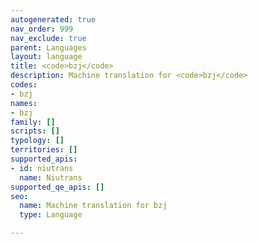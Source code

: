 ```yaml
---
autogenerated: true
nav_order: 999
nav_exclude: true
parent: Languages
layout: language
title: <code>bzj</code>
description: Machine translation for <code>bzj</code>
codes:
- bzj
names:
- bzj
family: []
scripts: []
typology: []
territories: []
supported_apis:
- id: niutrans
  name: Niutrans
supported_qe_apis: []
seo:
  name: Machine translation for bzj
  type: Language

---
```


